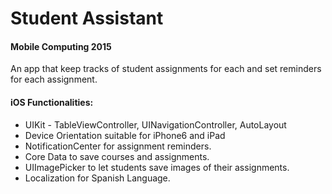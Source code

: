 # Student Assistant
#### Mobile Computing 2015
An app that keep tracks of student assignments for each and set reminders for each assignment.  
 
#### iOS Functionalities:
* UIKit - TableViewController, UINavigationController, AutoLayout  
* Device Orientation suitable for iPhone6 and iPad  
* NotificationCenter for assignment reminders.  
* Core Data to save courses and assignments.  
* UIImagePicker to let students save images of their assignments.  
* Localization for Spanish Language.    
